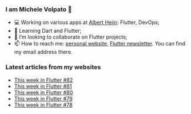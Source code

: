 ### I am Michele Volpato 👋

- 💻 Working on various apps at [Albert Heijn](https://github.com/RoyalAholdDelhaize): Flutter, DevOps;
- 🌱 Learning Dart and Flutter;
- 📱 I’m looking to collaborate on Flutter projects;
- 📫 How to reach me: [personal website](https://volpato.dev), [Flutter newsletter](https://flutternewsletter.volpato.dev). You can find my email address there.

### Latest articles from my websites

<!-- BLOG-POST-LIST:START -->
- [This week in Flutter #82](https://flutternewsletter.volpato.dev/news/this-week-in-flutter-82/)
- [This week in Flutter #81](https://flutternewsletter.volpato.dev/news/this-week-in-flutter-81/)
- [This week in Flutter #80](https://flutternewsletter.volpato.dev/news/this-week-in-flutter-80/)
- [This week in Flutter #79](https://flutternewsletter.volpato.dev/news/this-week-in-flutter-79/)
- [This week in Flutter #78](https://flutternewsletter.volpato.dev/news/this-week-in-flutter-78/)
<!-- BLOG-POST-LIST:END -->
